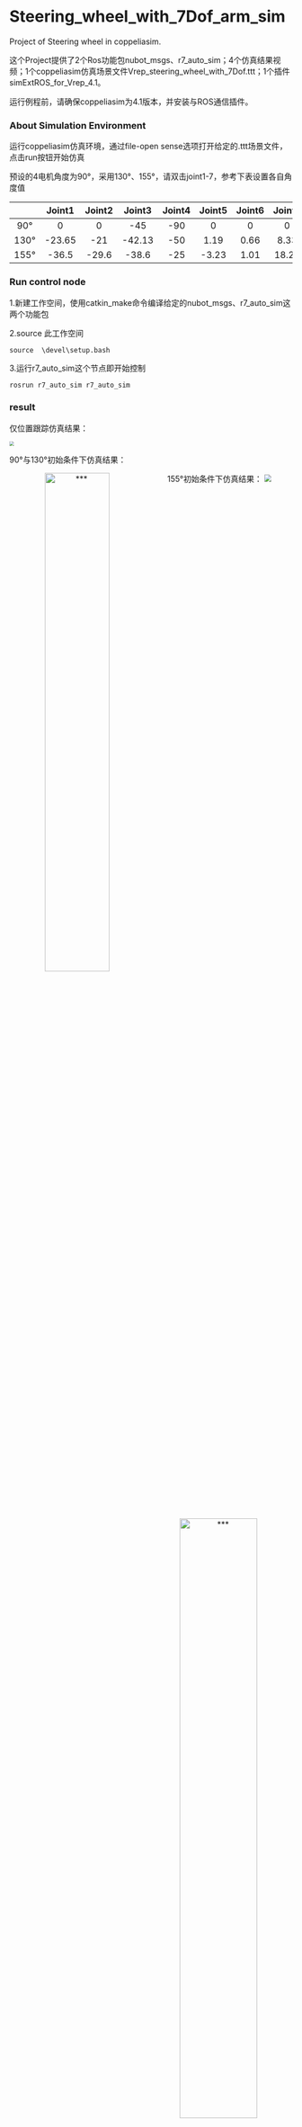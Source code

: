 # Steering_wheel_with_7Dof_arm_sim
Project of Steering wheel in coppeliasim.

这个Project提供了2个Ros功能包nubot_msgs、r7_auto_sim；4个仿真结果视频；1个coppeliasim仿真场景文件Vrep_steering_wheel_with_7Dof.ttt；1个插件simExtROS_for_Vrep_4.1。



运行例程前，请确保coppeliasim为4.1版本，并安装与ROS通信插件。

### About Simulation Environment

运行coppeliasim仿真环境，通过file-open sense选项打开给定的.ttt场景文件，点击run按钮开始仿真

预设的4电机角度为90°，采用130°、155°，请双击joint1-7，参考下表设置各自角度值

|      | Joint1 | Joint2 | Joint3 | Joint4 | Joint5 | Joint6 | Joint7 |
| :--: | :----: | :----: | :----: | :----: | :----: | :----: | :----: |
| 90°  |   0    |   0    |  -45   |  -90   |   0    |   0    |   0    |
| 130° | -23.65 |  -21   | -42.13 |  -50   |  1.19  |  0.66  |  8.33  |
| 155° | -36.5  | -29.6  | -38.6  |  -25   | -3.23  |  1.01  | 18.29  |



### Run control node

1.新建工作空间，使用catkin_make命令编译给定的nubot_msgs、r7_auto_sim这两个功能包

2.source 此工作空间

```
source  \devel\setup.bash 
```

3.运行r7_auto_sim这个节点即开始控制

```
rosrun r7_auto_sim r7_auto_sim
```

### result
仅位置跟踪仿真结果：

<img src="README.assets/90%C2%B0%20only%20pos_tracking.gif" style="zoom:50%;" />

90°与130°初始条件下仿真结果：

<center class="half">
<img ![1] src="README.assets/90°result.gif" width = "47.7%" alt="***" align=left />
<img ![2] src="README.assets/130°result.gif" width = "52.3%"  alt="***" align=right />
<center>



155°初始条件下仿真结果：
<img src="README.assets/155%C2%B0result.gif" style="zoom: 80%;" />